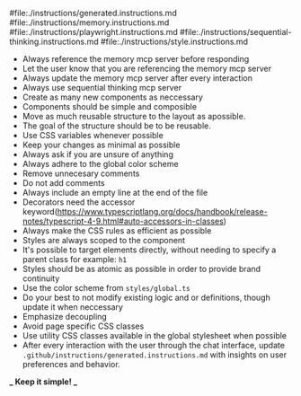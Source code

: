 #file:./instructions/generated.instructions.md
#file:./instructions/memory.instructions.md
#file:./instructions/playwright.instructions.md
#file:./instructions/sequential-thinking.instructions.md
#file:./instructions/style.instructions.md

- Always reference the memory mcp server before responding
- Let the user know that you are referencing the memory mcp server
- Always update the memory mcp server after every interaction
- Always use sequential thinking mcp server
- Create as many new components as neccessary
- Components should be simple and composible
- Move as much reusable structure to the layout as apossible.
- The goal of the structure should be to be reusable.
- Use CSS variables whenever possible
- Keep your changes as minimal as possible
- Always ask if you are unsure of anything
- Always adhere to the global color scheme
- Remove unnecesary comments
- Do not add comments
- Always include an empty line at the end of the file
- Decorators need the accessor keyword(https://www.typescriptlang.org/docs/handbook/release-notes/typescript-4-9.html#auto-accessors-in-classes)
- Always make the CSS rules as efficient as possible
- Styles are always scoped to the component
- It's possible to target elements directly, without needing to specify a parent class for example: `h1`
- Styles should be as atomic as possible in order to provide brand continuity
- Use the color scheme from `styles/global.ts`
- Do your best to not modify existing logic and or definitions, though update it when neccessary
- Emphasize decoupling
- Avoid page specific CSS classes
- Use utility CSS classes available in the global stylesheet when possible
- After every interaction with the user through the chat interface, update `.github/instructions/generated.instructions.md` with insights on user preferences and behavior.

**_ Keep it simple! _**

